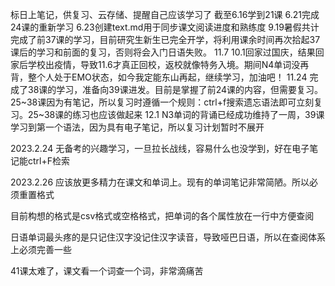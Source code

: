 标日上笔记，供复习、云存储、提醒自己应该学习了
截至6.16学到21课
6.21完成24课的重新学习
6.23创建text.md用于同步课文阅读进度和熟练度
9.19暑假共计完成了前37课的学习，目前研究生新生已完全开学，将利用课余时间再次拾起37课后的学习和前面的复习，否则将会入门日语失败。
11.7 10.1回家过国庆，结果回家后学校出疫情，导致11.6才真正回校，返校就像特务入境。期间N4单词没再背，整个人处于EMO状态，如今我定能东山再起，继续学习，加油吧！
11.24 完成了38课的学习，准备向39课进发。目前是掌握了前24课的内容，但需要复习。25~38课因为有笔记，所以复习时遵循一个规则：ctrl+f搜索遗忘语法即可立刻复习。25~38课的练习也应该做起来
12.1 N3单词的背诵已经成功维持了一周，39课学习到第一个语法，因为具有电子笔记，所以复习计划暂时不展开

2023.2.24 无备考的兴趣学习，一旦拉长战线，容易什么也没学到，好在电子笔记能ctrl+F检索

2023.2.26 应该放更多精力在课文和单词上。现有的单词笔记非常简陋。所以必须重置格式

目前构想的格式是csv格式或空格格式，把单词的各个属性放在一行中方便查阅

日语单词最头疼的是只记住汉字没记住汉字读音，导致哑巴日语，所以在查阅体系上必须完善一些

41课太难了，课文看一个词查一个词，非常滴痛苦
